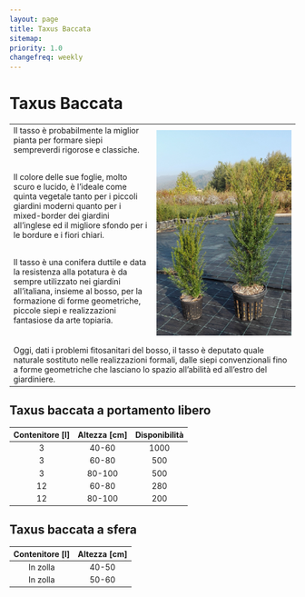 ```yaml
---
layout: page
title: Taxus Baccata
sitemap:
priority: 1.0
changefreq: weekly
---
```


# Taxus Baccata

<table style="width:100%" class="noborder">
<tr>
<td style="width:50%">
Il tasso è probabilmente la miglior pianta per formare siepi sempreverdi
rigorose e classiche.<br/><br/>

Il colore delle sue foglie, molto scuro e lucido, è l’ideale come quinta
vegetale tanto per i piccoli giardini moderni quanto per i mixed-border dei
giardini all’inglese ed il migliore sfondo per i le bordure e i fiori
chiari.<br/><br/>

Il tasso è una conifera duttile e data la resistenza alla potatura è da
sempre utilizzato nei giardini all’italiana, insieme al bosso, per la
formazione di forme geometriche, piccole siepi e realizzazioni fantasiose da
arte topiaria.<br/><br/>
</td>
<td>
<div style="text-align:center"><img src="/img/taxus1.png" ></div>
</td>
</tr>
<tr>
<td colspan="2">
Oggi, dati i problemi fitosanitari del bosso, il tasso è deputato quale
naturale sostituto nelle realizzazioni formali, dalle siepi convenzionali
fino a forme geometriche che lasciano lo spazio all’abilità ed all’estro del
giardiniere.
</td>
</tr>
</table>

## Taxus baccata a portamento libero

| Contenitore [l] | Altezza [cm] | Disponibilità |
|:---------------:|:------------:|:-------------:|
|  3              |  40-60       | 1000          |
|  3              |  60-80       |  500          |
|  3              |  80-100      |  500          |
| 12              |  60-80       |  280          |
| 12              |  80-100      |  200          |

## Taxus baccata a sfera

| Contenitore [l] | Altezza [cm] |
|:---------------:|:------------:|
| In zolla        | 40-50        |
| In zolla        | 50-60        |

